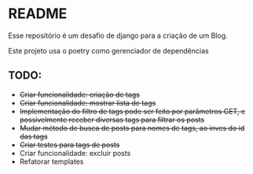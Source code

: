 # README
Esse repositório é um desafio de django para a criação de um Blog.

Este projeto usa o poetry como gerenciador de dependências

## TODO: 
- ~~Criar funcionalidade: criação de tags~~
- ~~Criar funcionalidade: mostrar lista de tags~~
- ~~Implementação do filtro de tags pode ser feito por parâmetros GET, e
possivelmente receber diversas tags para filtrar os posts~~
- ~~Mudar método de busca de posts para nomes de tags, ao inves do id das tags~~
- ~~Criar testes para tags de posts~~
- Criar funcionalidade: excluir posts
- Refatorar templates